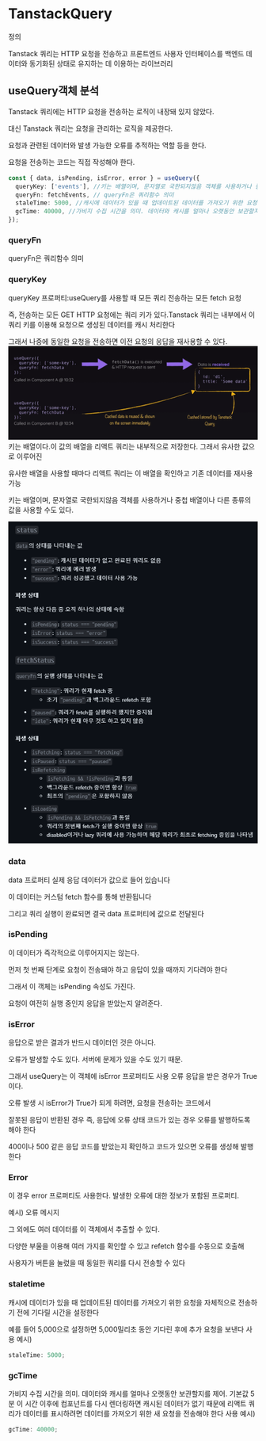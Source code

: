 # TanstackQuery

정의

Tanstack 쿼리는 HTTP 요청을 전송하고 프론트엔드 사용자 인터페이스를 백엔드 데이터와 동기화된 상태로 유지하는 데 이용하는 라이브러리

## useQuery객체 분석

Tanstack 쿼리에는 HTTP 요청을 전송하는 로직이 내장돼 있지 않았다.

대신 Tanstack 쿼리는 요청을 관리하는 로직을 제공한다.

요청과 관련된 데이터와 발생 가능한 오류를 추적하는 역할 등을 한다.

요청을 전송하는 코드는 직접 작성해야 한다.

```ts
const { data, isPending, isError, error } = useQuery({
  queryKey: ['events'], //키는 배열이며, 문자열로 국한되지않음 객체를 사용하거나 중첩 배열이나  다른 종류의 값을 사용할 수도 있다.
  queryFn: fetchEvents, // queryFn은 쿼리함수 의미
  staleTime: 5000, //캐시에 데이터가 있을 때 업데이트된 데이터를 가져오기 위한 요청을 자체적으로 전송하기 전에 기다릴 시간을 설정
  gcTime: 40000, //가비지 수집 시간을 의미. 데이터와 캐시를 얼마나 오랫동안 보관할지를 제어.기본값 5분
});
```

### queryFn

queryFn은 쿼리함수 의미

### queryKey

queryKey 프로퍼티:useQuery를 사용할 때 모든 쿼리 전송하는 모든 fetch 요청

즉, 전송하는 모든 GET HTTP 요청에는 쿼리 키가 있다.Tanstack 쿼리는 내부에서 이 쿼리 키를 이용해 요청으로 생성된 데이터를 캐시 처리한다

그래서 나중에 동일한 요청을 전송하면 이전 요청의 응답을 재사용할 수 있다.
![alt text](image.png)
키는 배열이다.이 값의 배열을 리액트 쿼리는 내부적으로 저장한다. 그래서 유사한 값으로 이루어진

유사한 배열을 사용할 때마다 리액트 쿼리는 이 배열을 확인하고 기존 데이터를 재사용 가능

키는 배열이며, 문자열로 국한되지않음 객체를 사용하거나 중첩 배열이나 다른 종류의 값을 사용할 수도 있다.

![alt text](image-1.png)

### data

data 프로퍼티 실제 응답 데이터가 값으로 들어 있습니다

이 데이터는 커스텀 fetch 함수를 통해 반환됩니다

그리고 쿼리 실행이 완료되면 결국 data 프로퍼티에 값으로 전달된다

### isPending

이 데이터가 즉각적으로 이루어지지는 않는다.

먼저 첫 번째 단계로 요청이 전송돼야 하고 응답이 있을 때까지 기다려야 한다

그래서 이 객체는 isPending 속성도 가진다.

요청이 여전히 실행 중인지 응답을 받았는지 알려준다.

### isError

응답으로 받은 결과가 반드시 데이터인 것은 아니다.

오류가 발생할 수도 있다. 서버에 문제가 있을 수도 있기 때문.

그래서 useQuery는 이 객체에 isError 프로퍼티도 사용 오류 응답을 받은 경우가 True이다.

오류 발생 시 isError가 True가 되게 하려면, 요청을 전송하는 코드에서

잘못된 응답이 반환된 경우 즉, 응답에 오류 상태 코드가 있는 경우 오류를 발행하도록 해야 한다

400이나 500 같은 응답 코드를 받았는지 확인하고 코드가 있으면 오류를 생성해 발행한다

### Error

이 경우 error 프로퍼티도 사용한다. 발생한 오류에 대한 정보가 포함된 프로퍼티.

예시) 오류 메시지

그 외에도 여러 데이터를 이 객체에서 추출할 수 있다.

다양한 부울을 이용해 여러 가지를 확인할 수 있고 refetch 함수를 수동으로 호출해

사용자가 버튼을 눌렀을 때 동일한 쿼리를 다시 전송할 수 있다

### staletime

캐시에 데이터가 있을 때 업데이트된 데이터를 가져오기 위한 요청을 자체적으로 전송하기 전에 기다릴 시간을 설정한다

예를 들어 5,000으로 설정하면 5,000밀리초 동안 기다린 후에 추가 요청을 보낸다
사용 예시)

```ts
staleTime: 5000;
```

### gcTime

가비지 수집 시간을 의미. 데이터와 캐시를 얼마나 오랫동안 보관할지를 제어. 기본값 5분
이 시간 이후에 컴포넌트를 다시 렌더링하면 캐시된 데이터가 없기 때문에 리액트 쿼리가 데이터를 표시하려면 데이터를 가져오기 위한 새 요청을 전송해야 한다
사용 예시)

```ts
gcTime: 40000;
```
